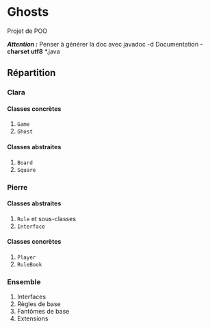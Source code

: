 # Ghosts

Projet de POO

**_Attention :_** Penser à générer la doc avec javadoc -d Documentation **-charset utf8** *.java

## Répartition

### Clara

#### Classes concrètes

1. `Game`
2. `Ghost`

#### Classes abstraites

1. `Board`
2. `Square`

### Pierre

#### Classes abstraites

1. `Rule` et sous-classes
2. `Interface`

#### Classes concrètes

1. `Player`
2. `RuleBook`

### Ensemble

1. Interfaces
2. Règles de base
3. Fantômes de base
4. Extensions
